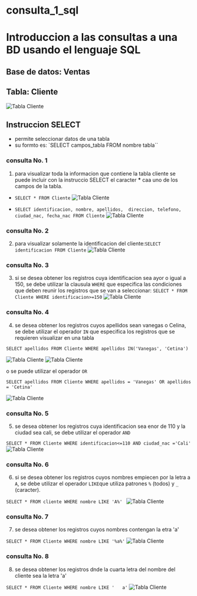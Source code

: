 # consulta_1_sql
# Introduccion a las consultas a una BD usando el lenguaje SQL

## Base de datos: Ventas
## Tabla: Cliente

![Tabla Cliente](tabla_Cliente.png "Tabla Cliente")

## Instruccion SELECT
- permite seleccionar datos de una tabla
- su formto es: `SELECT campos_tabla FROM nombre tabla``

### consulta No. 1 
1. para visualizar toda la informacion que contiene la tabla cliente se puede incluir con la instruccio SELECT el caracter **\***  caa uno de los campos de la tabla.

- `SELECT * FROM Cliente`
![Tabla Cliente](ejem1.png "Tabla Cliente")

- `SELECT identificacion, nombre, apellidos, 
direccion, telefono, ciudad_nac, fecha_nac FROM Cliente`
![Tabla Cliente](ejem2.png "Tabla Cliente")

### consulta No. 2

2. para visualizar solamente la identificacion del cliente:`SELECT identificacion FROM Cliente`
![Tabla Cliente](ejem3.png "Tabla Cliente")

### consulta No. 3

3. si se desea obtener los registros cuya identificacion sea ayor o igual a 150, se debe utilizar la clausula `WHERE` que especifica las condiciones que deben reunir los registros que se van a seleccionar: `SELECT * FROM Cliente WHERE identificacion>=150`
![Tabla Cliente](ejem5.png "Tabla Cliente")

### consulta No. 4

4. se desea obtener los registros cuyos apellidos sean vanegas o Celina, se debe utilizar el operador `IN` que especifica los registros que se requieren visualizar en una tabla

`SELECT apellidos FROM Cliente WHERE apellidos IN('Vanegas', 'Cetina') `

![Tabla Cliente](ejem4.png "Tabla Cliente")
![Tabla Cliente](ejem7.png "Tabla Cliente")

o se puede utilizar el operador `OR`

`SELECT apellidos FROM Cliente WHERE apellidos = 'Vanegas' OR apellidos = 'Cetina' `

![Tabla Cliente](ejem6.png "Tabla Cliente")

### consulta No. 5

5. se desea obtener los registros cuya identificacion sea enor de 110 y la ciudad sea cali, se debe utilizar el operador `AND`

`SELECT * FROM Cliente WHERE identificacion<=110 AND ciudad_nac ='Cali'`
![Tabla Cliente](ejem8.png "Tabla Cliente")

### consulta No. 6

6. si se desea obtener los registros cuyos nombres empiecen por la letra a `A`, se debe utilizar el operador `LIKE`que utiliza patrones `%` (todos) y `_` (caracter).

`SELECT * FROM cliente WHERE nombre LIKE 'A%' ` 
![Tabla Cliente](ejem9.png "Tabla Cliente")

### consulta No. 7

7. se desea obtener los registros cuyos nombres contengan la etra 'a' 

`SELECT * FROM Cliente WHERE nombre LIKE '%a%'`
![Tabla Cliente](ejem10.png "Tabla Cliente")

### consulta No. 8

8. se desea obtener los registros dnde la cuarta letra del nombre del cliente sea la letra 'a'

`SELECT * FROM Cliente WHERE nombre LIKE '   a'`
![Tabla Cliente](ejem11.png "Tabla Cliente")